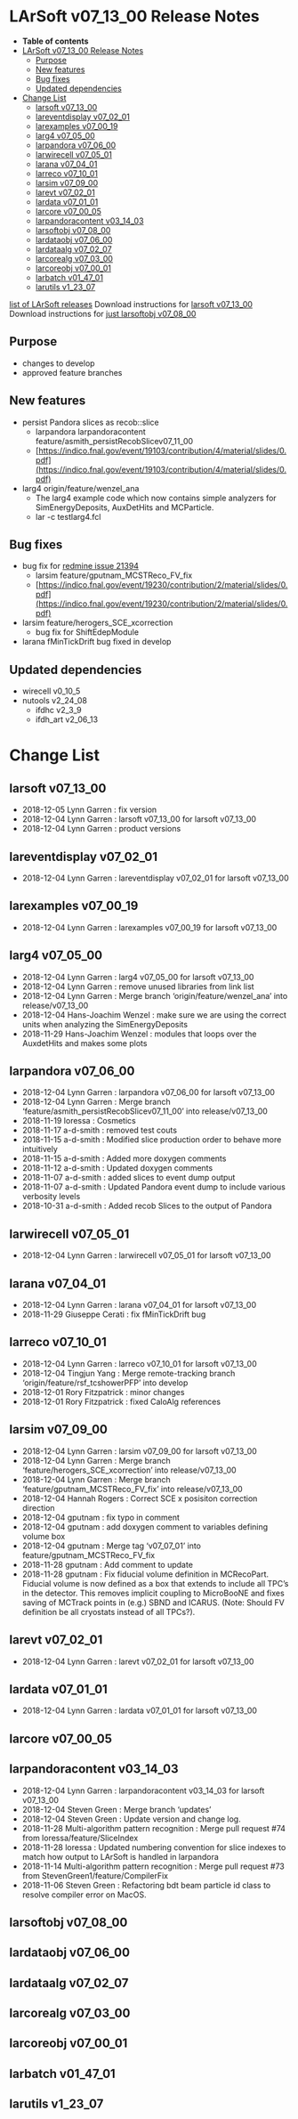 LArSoft v07_13_00 Release Notes
======================================================================

-   **Table of contents**
-   [LArSoft v07_13_00 Release Notes](#LArSoft-v07_13_00-Release-Notes)
    -   [Purpose](#Purpose)
    -   [New features](#New-features)
    -   [Bug fixes](#Bug-fixes)
    -   [Updated dependencies](#Updated-dependencies)
-   [Change List](#Change-List)
    -   [larsoft v07_13_00](#larsoft-v07_13_00)
    -   [lareventdisplay v07_02_01](#lareventdisplay-v07_02_01)
    -   [larexamples v07_00_19](#larexamples-v07_00_19)
    -   [larg4 v07_05_00](#larg4-v07_05_00)
    -   [larpandora v07_06_00](#larpandora-v07_06_00)
    -   [larwirecell v07_05_01](#larwirecell-v07_05_01)
    -   [larana v07_04_01](#larana-v07_04_01)
    -   [larreco v07_10_01](#larreco-v07_10_01)
    -   [larsim v07_09_00](#larsim-v07_09_00)
    -   [larevt v07_02_01](#larevt-v07_02_01)
    -   [lardata v07_01_01](#lardata-v07_01_01)
    -   [larcore v07_00_05](#larcore-v07_00_05)
    -   [larpandoracontent v03_14_03](#larpandoracontent-v03_14_03)
    -   [larsoftobj v07_08_00](#larsoftobj-v07_08_00)
    -   [lardataobj v07_06_00](#lardataobj-v07_06_00)
    -   [lardataalg v07_02_07](#lardataalg-v07_02_07)
    -   [larcorealg v07_03_00](#larcorealg-v07_03_00)
    -   [larcoreobj v07_00_01](#larcoreobj-v07_00_01)
    -   [larbatch v01_47_01](#larbatch-v01_47_01)
    -   [larutils v1_23_07](#larutils-v1_23_07)

[list of LArSoft releases](LArSoft_release_list)
Download instructions for [larsoft v07_13_00](http://scisoft.fnal.gov/scisoft/bundles/larsoft/v07_13_00/larsoft-v07_13_00.html)
Download instructions for [just larsoftobj v07_08_00](http://scisoft.fnal.gov/scisoft/bundles/larsoftobj/v07_08_00/larsoftobj-v07_08_00.html)

Purpose
--------------------

-   changes to develop
-   approved feature branches

New features
------------------------------

-   persist Pandora slices as recob::slice
    -   larpandora larpandoracontent feature/asmith_persistRecobSlicev07_11_00
    -   [https://indico.fnal.gov/event/19103/contribution/4/material/slides/0.pdf](https://indico.fnal.gov/event/19103/contribution/4/material/slides/0.pdf)
-   larg4 origin/feature/wenzel_ana
    -   The larg4 example code which now contains simple analyzers for SimEnergyDeposits, AuxDetHits and MCParticle.
    -   lar -c testlarg4.fcl

Bug fixes
------------------------

-   bug fix for [redmine issue 21394](https://cdcvs.fnal.gov/redmine/issues/21394)
    -   larsim feature/gputnam_MCSTReco_FV_fix
    -   [https://indico.fnal.gov/event/19230/contribution/2/material/slides/0.pdf](https://indico.fnal.gov/event/19230/contribution/2/material/slides/0.pdf)
-   larsim feature/herogers_SCE_xcorrection
    -   bug fix for ShiftEdepModule
-   larana fMinTickDrift bug fixed in develop

Updated dependencies
----------------------------------------------

-   wirecell v0_10_5
-   nutools v2_24_08
    -   ifdhc v2_3_9
    -   ifdh_art v2_06_13

Change List
============================

larsoft v07_13_00
------------------------------------------

-   2018-12-05 Lynn Garren : fix version
-   2018-12-04 Lynn Garren : larsoft v07_13_00 for larsoft v07_13_00
-   2018-12-04 Lynn Garren : product versions

lareventdisplay v07_02_01
----------------------------------------------------------

-   2018-12-04 Lynn Garren : lareventdisplay v07_02_01 for larsoft v07_13_00

larexamples v07_00_19
--------------------------------------------------

-   2018-12-04 Lynn Garren : larexamples v07_00_19 for larsoft v07_13_00

larg4 v07_05_00
--------------------------------------

-   2018-12-04 Lynn Garren : larg4 v07_05_00 for larsoft v07_13_00
-   2018-12-04 Lynn Garren : remove unused libraries from link list
-   2018-12-04 Lynn Garren : Merge branch ‘origin/feature/wenzel_ana’ into release/v07_13_00
-   2018-12-04 Hans-Joachim Wenzel : make sure we are using the correct units when analyzing the SimEnergyDeposits
-   2018-11-29 Hans-Joachim Wenzel : modules that loops over the AuxdetHits and makes some plots

larpandora v07_06_00
------------------------------------------------

-   2018-12-04 Lynn Garren : larpandora v07_06_00 for larsoft v07_13_00
-   2018-12-04 Lynn Garren : Merge branch ‘feature/asmith_persistRecobSlicev07_11_00’ into release/v07_13_00
-   2018-11-19 loressa : Cosmetics
-   2018-11-17 a-d-smith : removed test couts
-   2018-11-15 a-d-smith : Modified slice production order to behave more intuitively
-   2018-11-15 a-d-smith : Added more doxygen comments
-   2018-11-12 a-d-smith : Updated doxygen comments
-   2018-11-07 a-d-smith : added slices to event dump output
-   2018-11-07 a-d-smith : Updated Pandora event dump to include various verbosity levels
-   2018-10-31 a-d-smith : Added recob Slices to the output of Pandora

larwirecell v07_05_01
--------------------------------------------------

-   2018-12-04 Lynn Garren : larwirecell v07_05_01 for larsoft v07_13_00

larana v07_04_01
----------------------------------------

-   2018-12-04 Lynn Garren : larana v07_04_01 for larsoft v07_13_00
-   2018-11-29 Giuseppe Cerati : fix fMinTickDrift bug

larreco v07_10_01
------------------------------------------

-   2018-12-04 Lynn Garren : larreco v07_10_01 for larsoft v07_13_00
-   2018-12-04 Tingjun Yang : Merge remote-tracking branch ‘origin/feature/rsf_tcshowerPFP’ into develop
-   2018-12-01 Rory Fitzpatrick : minor changes
-   2018-12-01 Rory Fitzpatrick : fixed CaloAlg references

larsim v07_09_00
----------------------------------------

-   2018-12-04 Lynn Garren : larsim v07_09_00 for larsoft v07_13_00
-   2018-12-04 Lynn Garren : Merge branch ‘feature/herogers_SCE_xcorrection’ into release/v07_13_00
-   2018-12-04 Lynn Garren : Merge branch ‘feature/gputnam_MCSTReco_FV_fix’ into release/v07_13_00
-   2018-12-04 Hannah Rogers : Correct SCE x posisiton correction direction
-   2018-12-04 gputnam : fix typo in comment
-   2018-12-04 gputnam : add doxygen comment to variables defining volume box
-   2018-12-04 gputnam : Merge tag ‘v07_07_01’ into feature/gputnam_MCSTReco_FV_fix
-   2018-11-28 gputnam : Add comment to update
-   2018-11-28 gputnam : Fix fiducial volume definition in MCRecoPart. Fiducial volume is now defined as a box that extends to include all TPC’s in the detector. This removes implicit coupling to MicroBooNE and fixes saving of MCTrack points in (e.g.) SBND and ICARUS. (Note: Should FV definition be all cryostats instead of all TPCs?).

larevt v07_02_01
----------------------------------------

-   2018-12-04 Lynn Garren : larevt v07_02_01 for larsoft v07_13_00

lardata v07_01_01
------------------------------------------

-   2018-12-04 Lynn Garren : lardata v07_01_01 for larsoft v07_13_00

larcore v07_00_05
------------------------------------------

larpandoracontent v03_14_03
--------------------------------------------------------------

-   2018-12-04 Lynn Garren : larpandoracontent v03_14_03 for larsoft v07_13_00
-   2018-12-04 Steven Green : Merge branch ‘updates’
-   2018-12-04 Steven Green : Update version and change log.
-   2018-11-28 Multi-algorithm pattern recognition : Merge pull request \#74 from loressa/feature/SliceIndex
-   2018-11-28 loressa : Updated numbering convention for slice indexes to match how output to LArSoft is handled in larpandora
-   2018-11-14 Multi-algorithm pattern recognition : Merge pull request \#73 from StevenGreen1/feature/CompilerFix
-   2018-11-06 Steven Green : Refactoring bdt beam particle id class to resolve compiler error on MacOS.

larsoftobj v07_08_00
------------------------------------------------

lardataobj v07_06_00
------------------------------------------------

lardataalg v07_02_07
------------------------------------------------

larcorealg v07_03_00
------------------------------------------------

larcoreobj v07_00_01
------------------------------------------------

larbatch v01_47_01
--------------------------------------------

larutils v1_23_07
------------------------------------------
